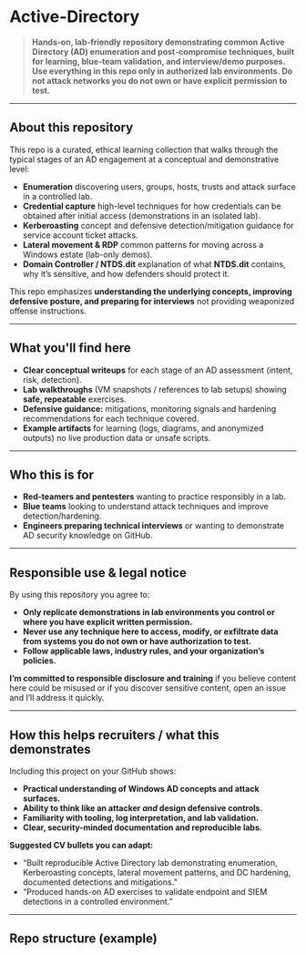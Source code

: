 # Active-Directory

> **Hands‑on, lab-friendly repository demonstrating common Active Directory (AD) enumeration and post‑compromise techniques, built for learning, blue‑team validation, and interview/demo purposes.**  
> **Use everything in this repo only in authorized lab environments. Do not attack networks you do not own or have explicit permission to test.**

---

## About this repository
This repo is a curated, ethical learning collection that walks through the typical stages of an AD engagement at a conceptual and demonstrative level:

- **Enumeration**  discovering users, groups, hosts, trusts and attack surface in a controlled lab.  
- **Credential capture**  high-level techniques for how credentials can be obtained after initial access (demonstrations in an isolated lab).  
- **Kerberoasting**  concept and defensive detection/mitigation guidance for service account ticket attacks.  
- **Lateral movement & RDP**  common patterns for moving across a Windows estate (lab-only demos).  
- **Domain Controller / NTDS.dit**  explanation of what **NTDS.dit** contains, why it’s sensitive, and how defenders should protect it.

This repo emphasizes **understanding the underlying concepts, improving defensive posture, and preparing for interviews**  not providing weaponized offense instructions.

---

## What you'll find here
- **Clear conceptual writeups** for each stage of an AD assessment (intent, risk, detection).  
- **Lab walkthroughs** (VM snapshots / references to lab setups) showing **safe, repeatable** exercises.  
- **Defensive guidance:** mitigations, monitoring signals and hardening recommendations for each technique covered.  
- **Example artifacts** for learning (logs, diagrams, and anonymized outputs)  no live production data or unsafe scripts.

---

## Who this is for
- **Red‑teamers and pentesters** wanting to practice responsibly in a lab.  
- **Blue teams** looking to understand attack techniques and improve detection/hardening.  
- **Engineers preparing technical interviews** or wanting to demonstrate AD security knowledge on GitHub.

---

## Responsible use & legal notice
By using this repository you agree to:

- **Only replicate demonstrations in lab environments you control or where you have explicit written permission.**  
- **Never use any technique here to access, modify, or exfiltrate data from systems you do not own or have authorization to test.**  
- **Follow applicable laws, industry rules, and your organization’s policies.**

**I’m committed to responsible disclosure and training**  if you believe content here could be misused or if you discover sensitive content, open an issue and I’ll address it quickly.

---

## How this helps recruiters / what this demonstrates
Including this project on your GitHub shows:

- **Practical understanding of Windows AD concepts and attack surfaces.**  
- **Ability to think like an attacker *and* design defensive controls.**  
- **Familiarity with tooling, log interpretation, and lab validation.**  
- **Clear, security-minded documentation and reproducible labs.**

**Suggested CV bullets you can adapt:**
- “Built reproducible Active Directory lab demonstrating enumeration, Kerberoasting concepts, lateral movement patterns, and DC hardening, documented detections and mitigations.”  
- “Produced hands-on AD exercises to validate endpoint and SIEM detections in a controlled environment.”

---

## Repo structure (example)

